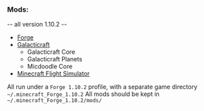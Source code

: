 ### Mods: 
-- all version 1.10.2 --
- [Forge](https://minecraft.gamepedia.com/Mods/Installing_Forge_mods)
- [Galacticraft](https://wiki.micdoodle8.com/wiki/Tutorials/Galacticraft_Installation_Guide)
  - Galacticraft Core
  - Galacticraft Planets
  - Micdoodle Core
- [Minecraft Flight Simulator](http://www.minecraftforum.net/forums/mapping-and-modding-java-edition/minecraft-mods/2597098-minecraft-flight-simulator-modding-resumed-source)

All run under a `Forge 1.10.2` profile, with a separate game directory `~/.minecraft_Forge_1.10.2`
All mods should be kept in `~/.minecraft_Forge_1.10.2/mods/`
